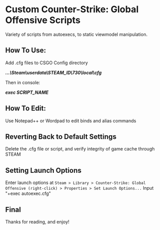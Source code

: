 # Custom Counter-Strike: Global Offensive Scripts

Variety of scripts from autoexecs, to static viewmodel manipulation.



## How To Use:

Add .cfg files to CSGO Config directory

***...\Steam\userdata\STEAM_ID\730\local\cfg***

Then in console:

***exec SCRIPT_NAME***

## How To Edit:

Use Notepad++ or Wordpad to edit binds and alias commands

## Reverting Back to Default Settings

Delete the .cfg file or script, and verify integrity of game cache through STEAM


## Setting Launch Options

Enter launch options at 
`Steam > Library > Counter-Strike: Global Offensive (right-click) > Properties > Set Launch Options...`
Input "+exec autoexec.cfg"

## Final
Thanks for reading, and enjoy!
